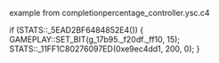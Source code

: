 example from completionpercentage_controller.ysc.c4

if (STATS::_5EAD2BF6484852E4()) {
            GAMEPLAY::SET_BIT(g_17b95._f20df._ff10, 15);
            STATS::_11FF1C80276097ED(0xe9ec4dd1, 200, 0);
        }